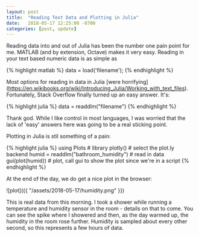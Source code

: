 ```yaml
---
layout: post
title:  "Reading Text Data and Plotting in Julia"
date:   2018-05-17 12:25:00 -0700
categories: [post, update]
---
```


Reading data into and out of Julia has been the number one pain point for me. MATLAB (and by extension,
Octave) makes it very easy. Reading in your text based numeric data is as simple as

{% highlight matlab %}
data = load('filename');
{% endhighlight %}

Most options for reading in data in Julia [were horrifying]\
    (https://en.wikibooks.org/wiki/Introducing_Julia/Working_with_text_files). Fortunately, 
Stack Overflow finally turned up an easy answer. It's:

{% highlight julia %}
data = readdlm("filename")
{% endhighlight %}

Thank god. While I like control in most languages, I was worried that the lack of 'easy' answers here was going
to be a real sticking point.

Plotting in Julia is stil something of a pain:

{% highlight julia %}
using Plots # library
plotly() # select the plot.ly backend
humid = readdlm("bathroom_humidity") # read in data
gui(plot(humid)) # plot, call gui to show the plot since we're in a script
{% endhighlight %}

At the end of the day, we do get a nice plot in the browser:

![plot]({{ "/assets/2018-05-17/humidity.png" }})

This is real data from this morning. I took a shower while running a temperature and humidity sensor
in the room - details on that to come. You can see the spike where I showered and then, as the day warmed up,
the humidity in the room rose further. Humidity is sampled about every other second, so this represents a few 
hours of data.
